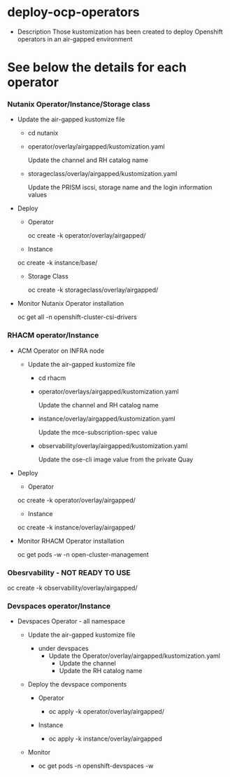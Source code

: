 # deploy-ocp-operators
- Description
Those kustomization has been created to deploy Openshift operators in an air-gapped environment

# See below the details for each operator

### Nutanix Operator/Instance/Storage class
- Update the air-gapped kustomize file
   - cd nutanix
   - operator/overlay/airgapped/kustomization.yaml

      Update the channel and RH catalog name 
   - storageclass/overlay/airgapped/kustomization.yaml

     Update the PRISM iscsi, storage name and the login information values

- Deploy
  - Operator
  
    oc create -k operator/overlay/airgapped/

  -  Instance
  
    oc create -k instance/base/

  - Storage Class
  
    oc create -k storageclass/overlay/airgapped/

- Monitor Nutanix Operator installation

  oc get all -n openshift-cluster-csi-drivers

### RHACM operator/Instance
- ACM Operator on INFRA node
  - Update the air-gapped kustomize file
    - cd rhacm
    - operator/overlays/airgapped/kustomization.yaml

      Update the channel and RH catalog name
    - instance/overlay/airgapped/kustomization.yaml 

      Update the mce-subscription-spec value
    - observability/overlay/airgapped/kustomization.yaml

      Update the ose-cli image value from the private Quay

- Deploy
  - Operator
  
  oc create -k operator/overlay/airgapped/
  - Instance
  
  oc create -k instance/overlay/airgapped/

- Monitor RHACM Operator installation

  oc get pods -w -n open-cluster-management

### Obesrvability  - NOT READY TO USE
  
  oc create -k observability/overlay/airgapped/

### Devspaces operator/Instance
- Devspaces Operator - all namespace
  - Update the air-gapped kustomize file
    - under devspaces
      - Update the Operator/overlay/airgapped/kustomization.yaml
        - Update the channel 
        - Update the RH catalog name

  - Deploy the devspace components
    - Operator
      - oc apply -k operator/overlay/airgapped/

    - Instance
      - oc apply -k instance/overlay/airgapped

  - Monitor
    - oc get pods -n openshift-devspaces -w



